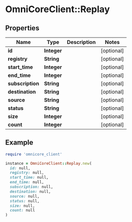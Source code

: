 # OmniCoreClient::Replay

## Properties

| Name | Type | Description | Notes |
| ---- | ---- | ----------- | ----- |
| **id** | **Integer** |  | [optional] |
| **registry** | **String** |  | [optional] |
| **start_time** | **Integer** |  | [optional] |
| **end_time** | **Integer** |  | [optional] |
| **subscription** | **String** |  | [optional] |
| **destination** | **String** |  | [optional] |
| **source** | **String** |  | [optional] |
| **status** | **String** |  | [optional] |
| **size** | **Integer** |  | [optional] |
| **count** | **Integer** |  | [optional] |

## Example

```ruby
require 'omnicore_client'

instance = OmniCoreClient::Replay.new(
  id: null,
  registry: null,
  start_time: null,
  end_time: null,
  subscription: null,
  destination: null,
  source: null,
  status: null,
  size: null,
  count: null
)
```

